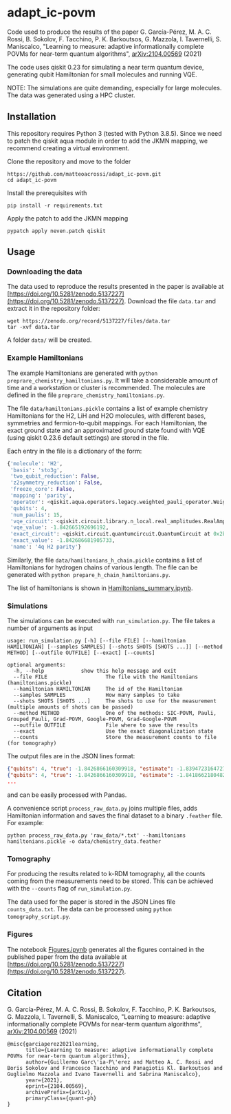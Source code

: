 # adapt_ic-povm
Code used to produce the results of the paper
G. García-Pérez, M. A. C. Rossi, B. Sokolov, F. Tacchino, P. K. Barkoutsos, G. Mazzola, I. Tavernelli, S. Maniscalco, "Learning to measure: adaptive informationally complete POVMs for near-term quantum algorithms", [arXiv:2104.00569](https://arxiv.org/abs/2104.00569) (2021)

The code uses qiskit 0.23 for simulating a near term quantum device, generating qubit Hamiltonian for small molecules and running VQE.

NOTE: The simulations are quite demanding, especially for large molecules. The data was generated using a HPC cluster.

## Installation
This repository requires Python 3 (tested with Python 3.8.5). Since we need to patch the qiskit aqua module in order to add the JKMN mapping, we recommend creating a virtual environment.

Clone the repository and move to the folder

```
https://github.com/matteoacrossi/adapt_ic-povm.git
cd adapt_ic-povm
```

Install the prerequisites with

```
pip install -r requirements.txt
```

Apply the patch to add the JKMN mapping

```
pypatch apply neven.patch qiskit
```

## Usage

### Downloading the data

The data used to reproduce the results presented in the paper is available at [https://doi.org/10.5281/zenodo.5137227](https://doi.org/10.5281/zenodo.5137227). Download the
file `data.tar` and extract it in the repository folder:

```
wget https://zenodo.org/record/5137227/files/data.tar
tar -xvf data.tar
```

A folder `data/` will be created.

### Example Hamiltonians

The example Hamiltonians are generated with `python preprare_chemistry_hamiltonians.py`. It will take a considerable amount of time and a workstation or cluster is recommended.
The molecules are defined in the file `preprare_chemistry_hamiltonians.py`.

The file `data/hamiltonians.pickle` contains a list of example chemistry Hamiltonians for the H2, LiH and H2O molecules,
with different bases, symmetries and fermion-to-qubit mappings. For each Hamiltonian, the exact ground state and an approximated
ground state found with VQE (using qiskit 0.23.6 default settings) are stored in the file.

Each entry in the file is a dictionary of the form:

```python
{'molecule': 'H2',
 'basis': 'sto3g',
 'two_qubit_reduction': False,
 'z2symmetry_reduction': False,
 'freeze_core': False,
 'mapping': 'parity',
 'operator': <qiskit.aqua.operators.legacy.weighted_pauli_operator.WeightedPauliOperator at 0x2b3a9078b9a0>,
 'qubits': 4,
 'num_paulis': 15,
 'vqe_circuit': <qiskit.circuit.library.n_local.real_amplitudes.RealAmplitudes at 0x2b3a8febd970>,
 'vqe_value': -1.842665192696192,
 'exact_circuit': <qiskit.circuit.quantumcircuit.QuantumCircuit at 0x2b3a8f0747f0>,
 'exact_value': -1.842686681905733,
 'name': '4q H2 parity'}
 ```

Similarly, the file `data/hamiltonians_h_chain.pickle` contains a list of Hamiltonians for hydrogen chains of various length. The file can be generated with `python prepare_h_chain_hamiltonians.py`.


The list of hamiltonians is shown in [Hamiltonians_summary.ipynb](./Hamiltonians_summary.ipynb).



### Simulations

The simulations can be executed with `run_simulation.py`. The file takes a number of arguments as input

```
usage: run_simulation.py [-h] [--file FILE] [--hamiltonian HAMILTONIAN] [--samples SAMPLES] [--shots SHOTS [SHOTS ...]] [--method METHOD] [--outfile OUTFILE] [--exact] [--counts]

optional arguments:
  -h, --help            show this help message and exit
  --file FILE                   The file with the Hamiltonians (hamiltonians.pickle)
  --hamiltonian HAMILTONIAN     The id of the Hamiltonian
  --samples SAMPLES             How many samples to take
  --shots SHOTS [SHOTS ...]     The shots to use for the measurement (multiple amounts of shots can be passed)
  --method METHOD               One of the methods: SIC-POVM, Pauli, Grouped_Pauli, Grad-POVM, Google-POVM, Grad-Google-POVM
  --outfile OUTFILE             File where to save the results
  --exact                       Use the exact diagonalization state
  --counts                      Store the measurement counts to file (for tomography)
  ```

The output files are in the JSON lines format:

```json
{"qubits": 4, "true": -1.8426866160309918, "estimate": -1.8394723164727411, "estimated_error": 0.01613556904575243, "error": 0.0032142995582506995, "circuits": 15, "shots_per_circuit": 66, "shots": 990, "time_qc": 2.879150152206421, "time_post": 0.5117971897125244, "method": "Pauli", "counts": null, "name": "4q H2 jordan_wigner", "commit": "d59fe99", "exact_ground_state": false, "id": "MzZya4nhC6fQdvZsob332H", "timestamp": 1625040177.894622}
{"qubits": 4, "true": -1.8426866160309918, "estimate": -1.8418662180482184, "estimated_error": 0.01523071106596722, "error": 0.0008203979827734464, "circuits": 15, "shots_per_circuit": 66, "shots": 990, "time_qc": 2.938889980316162, "time_post": 0.522057294845581, "method": "Pauli", "counts": null, "name": "4q H2 jordan_wigner", "commit": "d59fe99", "exact_ground_state": false, "id": "Xd9n4GGivADMxi8fT6CuZJ", "timestamp": 1625040177.956557}
...
```

and can be easily processed with Pandas.

A convenience script `process_raw_data.py` joins multiple files, adds Hamiltonian information and saves the final dataset to a binary `.feather` file. For example:

```
python process_raw_data.py 'raw_data/*.txt' --hamiltonians hamiltonians.pickle -o data/chemistry_data.feather
```


### Tomography

For producing the results related to k-RDM tomography, all the counts coming from the measurements need to be stored. This can be achieved with the `--counts` flag of `run_simulation.py`.

The data used for the paper is stored in the JSON Lines file `counts_data.txt`. The data can be processed using `python tomography_script.py`.

### Figures

The notebook [Figures.ipynb](./Figures.ipynb) generates all the figures contained in the published paper from the data available at [https://doi.org/10.5281/zenodo.5137227](https://doi.org/10.5281/zenodo.5137227).


## Citation

G. García-Pérez, M. A. C. Rossi, B. Sokolov, F. Tacchino, P. K. Barkoutsos, G. Mazzola, I. Tavernelli, S. Maniscalco, "Learning to measure: adaptive informationally complete POVMs for near-term quantum algorithms", [arXiv:2104.00569](https://arxiv.org/abs/2104.00569) (2021)

```
@misc{garciaperez2021learning,
      title={Learning to measure: adaptive informationally complete POVMs for near-term quantum algorithms},
      author={Guillermo Garc\'ia-P\'erez and Matteo A. C. Rossi and Boris Sokolov and Francesco Tacchino and Panagiotis Kl. Barkoutsos and Guglielmo Mazzola and Ivano Tavernelli and Sabrina Maniscalco},
      year={2021},
      eprint={2104.00569},
      archivePrefix={arXiv},
      primaryClass={quant-ph}
}
```